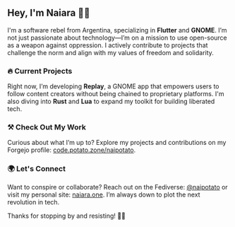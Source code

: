 ## Hey, I'm Naiara 🌹✊  

I'm a software rebel from Argentina, specializing in **Flutter** and **GNOME**.
I’m not just passionate about technology—I’m on a mission to use open-source as
a weapon against oppression. I actively contribute to projects that challenge
the norm and align with my values of freedom and solidarity.

### 🔥 Current Projects  
Right now, I’m developing **Replay**, a GNOME app that empowers users to follow
content creators without being chained to proprietary platforms. I'm also diving
into **Rust** and **Lua** to expand my toolkit for building liberated tech.

### ⚒️ Check Out My Work  
Curious about what I’m up to? Explore my projects and contributions on my
Forgejo profile: [code.potato.zone/naipotato](https://code.potato.zone/naipotato).

### 🌍 Let's Connect  
Want to conspire or collaborate? Reach out on the Fediverse:
[@naipotato](https://transfem.social/@naipotato) or visit my personal site:
[naiara.one](https://naiara.one/). I’m always down to plot the next revolution
in tech.

Thanks for stopping by and resisting! 🚩🔥
